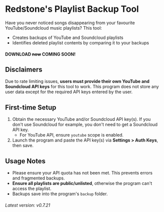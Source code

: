 # Redstone's Playlist Backup Tool
Have you never noticed songs disappearing from your favourite YouTube/Soundcloud music playlists? This tool:

* Creates backups of YouTube and Soundcloud playlists
* Identifies deleted playlist contents by comparing it to your backups

#### DOWNLOAD ~~now~~ COMING SOON!

## Disclaimers
Due to rate limiting issues, <b>users must provide their own YouTube and Soundcloud API keys</b> for this tool to work. This program does not store any user data except for the required API keys entered by the user.

## First-time Setup
1. Obtain the necessary YouTube and/or Soundcloud API key(s). If you don't use Soundcloud for example, you don't need to get a Soundcloud API key.
   * For YouTube API, ensure `youtube` scope is enabled.
2. Launch the program and paste the API key(s) via <b>Settings > Auth Keys</b>, then save.

## Usage Notes
* Please ensure your API quota has not been met. This prevents errors and fragmented backups.
* <b>Ensure all playlists are public/unlisted</b>, otherwise the program can't access the playlist.
* Backups save into the program's `backup` folder.

###### Latest version: v0.7.21